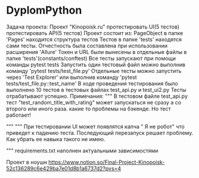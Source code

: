 # DyplomPython
Задача проекта: Проект "Kinopoisk.ru"
 протестировать UI(5 тестов)
 протестировать API(5 тестов)
Проект состоит из:
 PageObject в папке 'Pages' находится структура тестов
 Тестов в папке 'tests' находятся сами тесты.
Отчестность была составлена при использовании расширения 'Allure'
Токен и URL были вынесены в отдельные файлы в папке 'tests'(constants/conftest)
Все тесты запускают при помощи команды pytest tests
Запустить один тестовый файл можно выполнив команду 'pytest tests/test_file.py'
Отдельные тесты можно запустить через 'Test Explorer' или выполнив команду 'pytest tests/test_file.py::test_name'
В ходе проведения тестирования было выполнено 10 тестов в тестовых файлах test_api.py и test_ui2.py
Тесты отрабатывают успешно.
Примечания:
"""
В тестовом файле test_api.py тест "test_random_title_with_rating" может запускаться не сразу а со второго или иного раза. какие то проблемы на бэкенде. Но тест работает!

"""
"""
При тестировании UI может появлятся капча " Я не робот" что приведет к падению теста. Последующий перезапуск решает проблему. Как убрать ее навыка такого не имею.

"""
requirements.txt наполнен актуальными зависимостями 

Проект в ноушн https://www.notion.so/Final-Project-Kinopoisk-52c136289c6e429ba7e01d8b1a6737d2?pvs=4